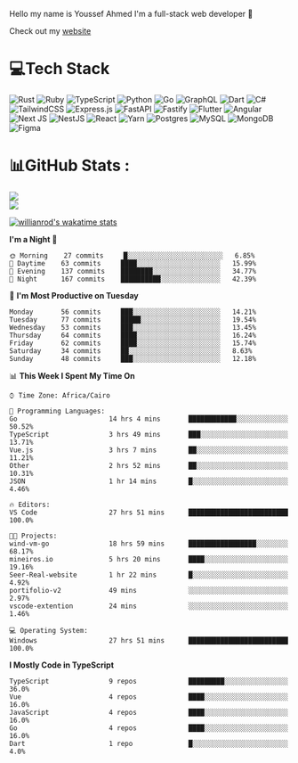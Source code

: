 Hello my name is Youssef Ahmed I'm a full-stack web developer 👋

Check out my [website](https://youssefahmed.vercel.app)
 
# 💻Tech Stack

![Rust](https://img.shields.io/badge/rust-%23000000.svg?style=for-the-badge&logo=rust&logoColor=white) ![Ruby](https://img.shields.io/badge/ruby-%23CC342D.svg?style=for-the-badge&logo=ruby&logoColor=white) ![TypeScript](https://img.shields.io/badge/typescript-%23007ACC.svg?style=for-the-badge&logo=typescript&logoColor=white) ![Python](https://img.shields.io/badge/python-3670A0?style=for-the-badge&logo=python&logoColor=ffdd54) ![Go](https://img.shields.io/badge/go-%2300ADD8.svg?style=for-the-badge&logo=go&logoColor=white) ![GraphQL](https://img.shields.io/badge/-GraphQL-E10098?style=for-the-badge&logo=graphql&logoColor=white) ![Dart](https://img.shields.io/badge/dart-%230175C2.svg?style=for-the-badge&logo=dart&logoColor=white) ![C#](https://img.shields.io/badge/c%23-%23239120.svg?style=for-the-badge&logo=c-sharp&logoColor=white) ![TailwindCSS](https://img.shields.io/badge/tailwindcss-%2338B2AC.svg?style=for-the-badge&logo=tailwind-css&logoColor=white) ![Express.js](https://img.shields.io/badge/express.js-%23404d59.svg?style=for-the-badge&logo=express&logoColor=%2361DAFB) ![FastAPI](https://img.shields.io/badge/FastAPI-005571?style=for-the-badge&logo=fastapi) ![Fastify](https://img.shields.io/badge/fastify-%23000000.svg?style=for-the-badge&logo=fastify&logoColor=white) ![Flutter](https://img.shields.io/badge/Flutter-%2302569B.svg?style=for-the-badge&logo=Flutter&logoColor=white) ![Angular](https://img.shields.io/badge/angular-%23DD0031.svg?style=for-the-badge&logo=angular&logoColor=white) ![Next JS](https://img.shields.io/badge/Next-black?style=for-the-badge&logo=next.js&logoColor=white) ![NestJS](https://img.shields.io/badge/nestjs-%23E0234E.svg?style=for-the-badge&logo=nestjs&logoColor=white) ![React](https://img.shields.io/badge/react-%2320232a.svg?style=for-the-badge&logo=react&logoColor=%2361DAFB) ![Yarn](https://img.shields.io/badge/yarn-%232C8EBB.svg?style=for-the-badge&logo=yarn&logoColor=white) ![Postgres](https://img.shields.io/badge/postgres-%23316192.svg?style=for-the-badge&logo=postgresql&logoColor=white) ![MySQL](https://img.shields.io/badge/mysql-%2300f.svg?style=for-the-badge&logo=mysql&logoColor=white) ![MongoDB](https://img.shields.io/badge/MongoDB-%234ea94b.svg?style=for-the-badge&logo=mongodb&logoColor=white)     ![Figma](https://img.shields.io/badge/figma-%23F24E1E.svg?style=for-the-badge&logo=figma&logoColor=white)

# 📊GitHub Stats :

![](https://github-readme-stats.vercel.app/api?username=joetifa2003&theme=tokyonight&hide_border=false&include_all_commits=false&count_private=false)<br/>
![](https://github-readme-streak-stats.herokuapp.com/?user=joetifa2003&theme=tokyonight&hide_border=false)<br/>

[![willianrod's wakatime stats](https://github-readme-stats.vercel.app/api/wakatime?username=joetifa2003&layout=compact)](https://github.com/anuraghazra/github-readme-stats)
<!--START_SECTION:waka-->
**I'm a Night 🦉** 

```text
🌞 Morning    27 commits     █░░░░░░░░░░░░░░░░░░░░░░░░   6.85% 
🌆 Daytime    63 commits     ████░░░░░░░░░░░░░░░░░░░░░   15.99% 
🌃 Evening    137 commits    ████████░░░░░░░░░░░░░░░░░   34.77% 
🌙 Night      167 commits    ██████████░░░░░░░░░░░░░░░   42.39%

```
📅 **I'm Most Productive on Tuesday** 

```text
Monday       56 commits     ███░░░░░░░░░░░░░░░░░░░░░░   14.21% 
Tuesday      77 commits     █████░░░░░░░░░░░░░░░░░░░░   19.54% 
Wednesday    53 commits     ███░░░░░░░░░░░░░░░░░░░░░░   13.45% 
Thursday     64 commits     ████░░░░░░░░░░░░░░░░░░░░░   16.24% 
Friday       62 commits     ████░░░░░░░░░░░░░░░░░░░░░   15.74% 
Saturday     34 commits     ██░░░░░░░░░░░░░░░░░░░░░░░   8.63% 
Sunday       48 commits     ███░░░░░░░░░░░░░░░░░░░░░░   12.18%

```


📊 **This Week I Spent My Time On** 

```text
⌚︎ Time Zone: Africa/Cairo

💬 Programming Languages: 
Go                       14 hrs 4 mins       ████████████░░░░░░░░░░░░░   50.52% 
TypeScript               3 hrs 49 mins       ███░░░░░░░░░░░░░░░░░░░░░░   13.71% 
Vue.js                   3 hrs 7 mins        ██░░░░░░░░░░░░░░░░░░░░░░░   11.21% 
Other                    2 hrs 52 mins       ██░░░░░░░░░░░░░░░░░░░░░░░   10.31% 
JSON                     1 hr 14 mins        █░░░░░░░░░░░░░░░░░░░░░░░░   4.46%

🔥 Editors: 
VS Code                  27 hrs 51 mins      █████████████████████████   100.0%

🐱‍💻 Projects: 
wind-vm-go               18 hrs 59 mins      █████████████████░░░░░░░░   68.17% 
mineiros.io              5 hrs 20 mins       ████░░░░░░░░░░░░░░░░░░░░░   19.16% 
Seer-Real-website        1 hr 22 mins        █░░░░░░░░░░░░░░░░░░░░░░░░   4.92% 
portifolio-v2            49 mins             ░░░░░░░░░░░░░░░░░░░░░░░░░   2.97% 
vscode-extention         24 mins             ░░░░░░░░░░░░░░░░░░░░░░░░░   1.46%

💻 Operating System: 
Windows                  27 hrs 51 mins      █████████████████████████   100.0%

```

**I Mostly Code in TypeScript** 

```text
TypeScript               9 repos             █████████░░░░░░░░░░░░░░░░   36.0% 
Vue                      4 repos             ████░░░░░░░░░░░░░░░░░░░░░   16.0% 
JavaScript               4 repos             ████░░░░░░░░░░░░░░░░░░░░░   16.0% 
Go                       4 repos             ████░░░░░░░░░░░░░░░░░░░░░   16.0% 
Dart                     1 repo              █░░░░░░░░░░░░░░░░░░░░░░░░   4.0%

```



<!--END_SECTION:waka-->
